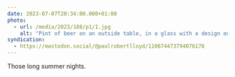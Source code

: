 ```yaml
---
date: 2023-07-07T20:34:00.000+01:00
photo:
  - url: /media/2023/188/p1/1.jpg
    alt: "Pint of beer on an outside table, in a glass with a design on the side that says ‘only with love’."
syndication:
  - https://mastodon.social/@paulrobertlloyd/110674473794076178
---
```


Those long summer nights.
